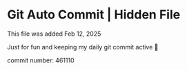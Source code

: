 # Git Auto Commit | Hidden File

This file was added Feb 12, 2025

Just for fun and keeping my daily git commit active 🤪

commit number: 461110
